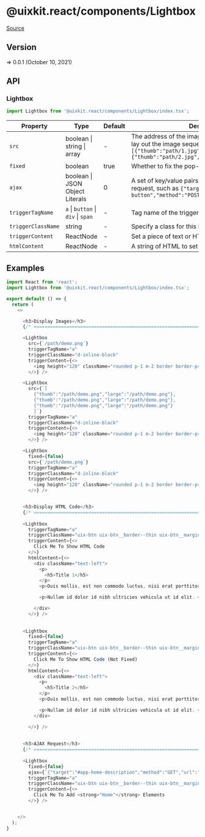 # @uixkit.react/components/Lightbox

[Source](https://github.com/xizon/uix-kit-react/tree/main/src/client/components/Lightbox)

## Version

=> 0.0.1 (October 10, 2021)

## API

### Lightbox
```js
import Lightbox from '@uixkit.react/components/Lightbox/index.tsx';
```
| Property | Type | Default | Description |
| --- | --- | --- | --- |
| `src` | boolean \| string \| array | - | The address of the image, you can use an array to lay out the image sequence, such as `[{"thumb":"path/1.jpg","large":"path/1.jpg"},{"thumb":"path/2.jpg","large":"path/2.jpg"}]` |
| `fixed` | boolean  | true | Whether to fix the pop-up window |
| `ajax` | boolean \| JSON Object Literals | 0 | A set of key/value pairs that configure the Ajax request, such as `{"target":"#my-ajax-demo-target-button","method":"POST","url":"https://xxx.com"}` |
| `triggerTagName` | `a` \| `button` \| `div` \| `span`  | - | Tag name of the trigger. |
| `triggerClassName` | string  | - | Specify a class for this Node |
| `triggerContent` | ReactNode  | - | Set a piece of text or HTML code for the trigger |
| `htmlContent` | ReactNode  | - | A string of HTML to set as the content |



## Examples

```js
import React from 'react';
import Lightbox from '@uixkit.react/components/Lightbox/index.tsx';

export default () => {
  return (
    <>

      <h3>Display Images</h3>
      {/* ================================================================== */} 

      <Lightbox 
        src={`/path/demo.png`}
        triggerTagName="a" 
        triggerClassName="d-inline-block" 
        triggerContent={<>
          <img height="120" className="rounded p-1 m-2 border border-primary" src={`/path/demo.png`} alt="Click Me To Show Image" />
        </>} />

      <Lightbox 
        src={`[
          {"thumb":"/path/demo.png","large":"/path/demo.png"}, 
          {"thumb":"/path/demo.png","large":"/path/demo.png"}, 
          {"thumb":"/path/demo.png","large":"/path/demo.png"}
          ]`}
        triggerTagName="a" 
        triggerClassName="d-inline-block" 
        triggerContent={<>
          <img height="120" className="rounded p-1 m-2 border border-primary" src={`/path/demo.png`} alt="Click Me To Show Multiple Image" />
        </>} />

      <Lightbox 
        fixed={false}
        src={`/path/demo.png`}
        triggerTagName="a" 
        triggerClassName="d-inline-block" 
        triggerContent={<>
          <img height="120" className="rounded p-1 m-2 border border-primary" src={`/path/demo.png`} alt="Click Me To Show Image (Not Fixed)" />
        </>} />


      <h3>Display HTML Code</h3>
      {/* ================================================================== */} 
  
      <Lightbox 
        triggerTagName="a" 
        triggerClassName="uix-btn uix-btn__border--thin uix-btn__margin--b uix-btn__size--s uix-btn__bg--primary" 
        triggerContent={<>
          Click Me To Show HTML Code
        </>}
        htmlContent={<>
          <div className="text-left">
            <p>
              <h5>Title 1</h5>
            </p>
            <p>Duis mollis, est non commodo luctus, nisi erat porttitor ligula, eget lacinia odio sem nec elit. Cras mattis consectetur purus sit amet fermentum. Morbi leo risus, porta ac consectetur ac, vestibulum at eros. Praesent commodo cursus magna, vel scelerisque nisl consectetur et. <a href="https://example.com" target="_blank">This is link</a></p>

            <p>Nullam id dolor id nibh ultricies vehicula ut id elit. <a href="https://example.com" target="_blank">Curabitur blandit tempus porttitor</a>. Integer posuere erat a ante venenatis dapibus posuere velit aliquet. Cras justo odio, dapibus ac facilisis in, egestas eget quam. Vestibulum id ligula porta felis euismod semper. Donec id elit non mi porta gravida at eget metus. Vestibulum id ligula porta felis euismod semper. Super/Duper/Long/NonBreaking/Path/Name/To/A/File/That/Is/Way/Deep/Down/In/Some/Mysterious/Remote/Desolate/Part/Of/The/Operating/System/To/A/File/That/Just/So/Happens/To/Be/Strangely/Named/Supercalifragilisticexpialidocious.txt</p>

          </div>
        </>} />
          
    
      <Lightbox 
        fixed={false}
        triggerTagName="a" 
        triggerClassName="uix-btn uix-btn__border--thin uix-btn__margin--b uix-btn__size--s uix-btn__bg--primary" 
        triggerContent={<>
          Click Me To Show HTML Code (Not Fixed)
        </>}
        htmlContent={<>
          <div className="text-left">
            <p>
              <h5>Title 2</h5>
            </p>
            <p>Duis mollis, est non commodo luctus, nisi erat porttitor ligula, eget lacinia odio sem nec elit. Cras mattis consectetur purus sit amet fermentum. Morbi leo risus, porta ac consectetur ac, vestibulum at eros. Praesent commodo cursus magna, vel scelerisque nisl consectetur et. <a href="https://example.com" target="_blank">This is link</a></p>

            <p>Nullam id dolor id nibh ultricies vehicula ut id elit. <a href="https://example.com" target="_blank">Curabitur blandit tempus porttitor</a>. Integer posuere erat a ante venenatis dapibus posuere velit aliquet. Cras justo odio, dapibus ac facilisis in, egestas eget quam. Vestibulum id ligula porta felis euismod semper. Donec id elit non mi porta gravida at eget metus. Vestibulum id ligula porta felis euismod semper. Super/Duper/Long/NonBreaking/Path/Name/To/A/File/That/Is/Way/Deep/Down/In/Some/Mysterious/Remote/Desolate/Part/Of/The/Operating/System/To/A/File/That/Just/So/Happens/To/Be/Strangely/Named/Supercalifragilisticexpialidocious.txt</p>
          </div>

        </>} />
        
    
      <h3>AJAX Request</h3>
      {/* ================================================================== */} 
    
      <Lightbox 
        fixed={false}
        ajax={`{"target":"#app-home-description","method":"GET","url":"/index"}`}
        triggerTagName="a" 
        triggerClassName="uix-btn uix-btn__border--thin uix-btn__margin--b uix-btn__size--s uix-btn__bg--primary" 
        triggerContent={<>
          Click Me To Add <strong>"Home"</strong> Elements
        </>} />


    </>
  );
}

```